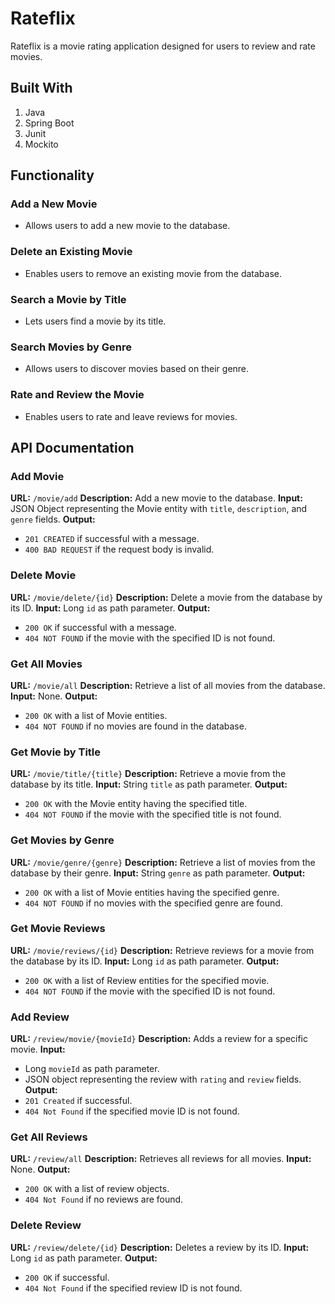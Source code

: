 # Rateflix

Rateflix is a movie rating application designed for users to review and rate movies.

## Built With 
1. Java
2. Spring Boot
3. Junit
4. Mockito

## Functionality

### Add a New Movie
- Allows users to add a new movie to the database.

### Delete an Existing Movie
- Enables users to remove an existing movie from the database.

### Search a Movie by Title
- Lets users find a movie by its title.

### Search Movies by Genre
- Allows users to discover movies based on their genre.

### Rate and Review the Movie
- Enables users to rate and leave reviews for movies.


## API Documentation

### Add Movie

**URL:** `/movie/add`
**Description:** Add a new movie to the database.
**Input:** JSON Object representing the Movie entity with `title`, `description`, and `genre` fields.
**Output:** 
- `201 CREATED` if successful with a message.
- `400 BAD REQUEST` if the request body is invalid.

### Delete Movie

**URL:** `/movie/delete/{id}`
**Description:** Delete a movie from the database by its ID.
**Input:** Long `id` as path parameter.
**Output:** 
- `200 OK` if successful with a message.
- `404 NOT FOUND` if the movie with the specified ID is not found.

### Get All Movies

**URL:** `/movie/all`
**Description:** Retrieve a list of all movies from the database.
**Input:** None.
**Output:** 
- `200 OK` with a list of Movie entities.
- `404 NOT FOUND` if no movies are found in the database.

### Get Movie by Title

**URL:** `/movie/title/{title}`
**Description:** Retrieve a movie from the database by its title.
**Input:** String `title` as path parameter.
**Output:** 
- `200 OK` with the Movie entity having the specified title.
- `404 NOT FOUND` if the movie with the specified title is not found.

### Get Movies by Genre

**URL:** `/movie/genre/{genre}`
**Description:** Retrieve a list of movies from the database by their genre.
**Input:** String `genre` as path parameter.
**Output:** 
- `200 OK` with a list of Movie entities having the specified genre.
- `404 NOT FOUND` if no movies with the specified genre are found.

### Get Movie Reviews

**URL:** `/movie/reviews/{id}`
**Description:** Retrieve reviews for a movie from the database by its ID.
**Input:** Long `id` as path parameter.
**Output:** 
- `200 OK` with a list of Review entities for the specified movie.
- `404 NOT FOUND` if the movie with the specified ID is not found.

### Add Review

**URL:** `/review/movie/{movieId}`
**Description:** Adds a review for a specific movie.
**Input:** 
- Long `movieId` as path parameter.
- JSON object representing the review with `rating` and `review` fields.
**Output:** 
- `201 Created` if successful.
- `404 Not Found` if the specified movie ID is not found.

### Get All Reviews

**URL:** `/review/all`
**Description:** Retrieves all reviews for all movies.
**Input:** None.
**Output:** 
- `200 OK` with a list of review objects.
- `404 Not Found` if no reviews are found.

### Delete Review

**URL:** `/review/delete/{id}`
**Description:** Deletes a review by its ID.
**Input:** Long `id` as path parameter.
**Output:** 
- `200 OK` if successful.
- `404 Not Found` if the specified review ID is not found.

